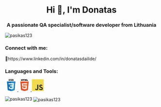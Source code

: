 <h1 align="center">Hi 👋, I'm Donatas</h1>
<h3 align="center">A passionate QA specialist/software developer from Lithuania</h3>

<p align="left"> <img src="https://komarev.com/ghpvc/?username=pasikas123&label=Profile%20views&color=0e75b6&style=flat" alt="pasikas123" /> </p>

<h3 align="left">Connect with me:</h3>
🔗https://www.linkedin.com/in/donatasdailide/
<p align="left">
</p>

<h3 align="left">Languages and Tools:</h3>
<p align="left"> <a href="https://www.w3schools.com/css/" target="_blank" rel="noreferrer"> <img src="https://raw.githubusercontent.com/devicons/devicon/master/icons/css3/css3-original-wordmark.svg" alt="css3" width="40" height="40"/> </a> <a href="https://www.w3.org/html/" target="_blank" rel="noreferrer"> <img src="https://raw.githubusercontent.com/devicons/devicon/master/icons/html5/html5-original-wordmark.svg" alt="html5" width="40" height="40"/> </a> <a href="https://developer.mozilla.org/en-US/docs/Web/JavaScript" target="_blank" rel="noreferrer"> <img src="https://raw.githubusercontent.com/devicons/devicon/master/icons/javascript/javascript-original.svg" alt="javascript" width="40" height="40"/> </a> </p>

<p><img align="left" src="https://github-readme-stats.vercel.app/api/top-langs?username=pasikas123&show_icons=true&locale=en&layout=compact" alt="pasikas123" /></p>

<p>&nbsp;<img align="center" src="https://github-readme-stats.vercel.app/api?username=pasikas123&show_icons=true&locale=en" alt="pasikas123" /></p>
